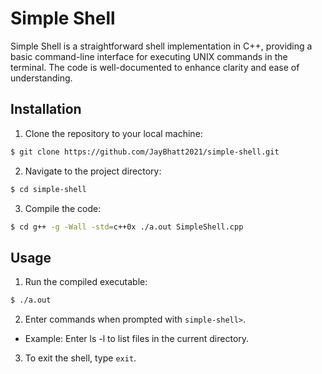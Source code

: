 # Simple Shell

Simple Shell is a straightforward shell implementation in C++, providing a basic command-line interface for executing
UNIX commands in the terminal. The code is well-documented to enhance clarity and ease of understanding.

## Installation

1. Clone the repository to your local machine:

```bash
$ git clone https://github.com/JayBhatt2021/simple-shell.git
```

2. Navigate to the project directory:

```bash
$ cd simple-shell
```

3. Compile the code:

```bash
$ cd g++ -g -Wall -std=c++0x ./a.out SimpleShell.cpp
```

## Usage

1. Run the compiled executable:

```bash
$ ./a.out
```

2. Enter commands when prompted with `simple-shell>`.

- Example: Enter ls -l to list files in the current directory.

3. To exit the shell, type `exit`.
